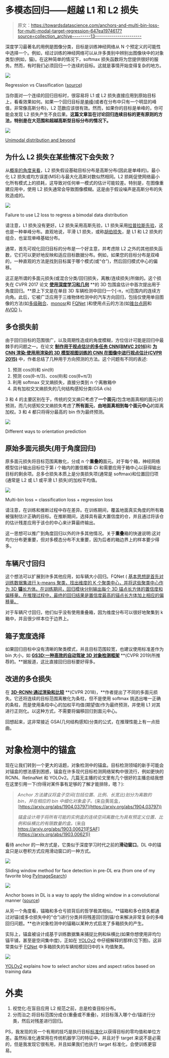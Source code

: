 # 多模态回归——超越 L1 和 L2 损失

> 原文：<https://towardsdatascience.com/anchors-and-multi-bin-loss-for-multi-modal-target-regression-647ea1974617?source=collection_archive---------13----------------------->

深度学习最著名的用例是图像分类，目标是训练神经网络从 N 个预定义的可能性中选择一个。例如，经过训练的神经网络可以从许多类别中辨别出图像块中的对象类型(例如，猫)。在这种简单的情况下，softmax 损失函数将为您提供很好的服务。然而，有时我们必须回归一个连续的目标。这就是事情开始变得复杂的地方。

![](img/8bcadef131b625a0951045ab0837d0f9.png)

Regression vs Classification ([source](https://medium.com/@ali_88273/regression-vs-classification-87c224350d69))

当你面对一个连续的回归目标时，很容易将 L1 或 L2 损失直接应用到原始目标上，看看效果如何。如果一个回归目标是[单峰](https://en.wikipedia.org/wiki/Unimodality)(或者在分布中只有一个明显的峰值，非常像高斯分布)，L2 范数应该很有效。然而，如果你的目标是单峰的，你可能会发现 L2 损失产生不良后果。**这篇文章旨在讨论回归连续目标的更有原则的方法，特别是在大范围和超越高斯型目标分布的情况下。**

![](img/b3b79e7f134d9eddeb3d9e94d8dfc9d8.png)

[Unimodal distribution and beyond](https://mathematica.stackexchange.com/questions/173275/a-simple-fast-way-to-estimate-distribution-modality)

## 为什么 L2 损失在某些情况下会失败？

从[概率的角度来看](https://wiseodd.github.io/techblog/2017/02/09/why-l2-blurry/)，L2 损失假设基础目标分布是高斯分布(因此是单峰的)。最小化 L2 损失或均方误差(MSE)与最大化高斯对数似然相同。L2 损耗促使网络最小化所有模式上的损耗，这导致对任何单一模式的估计可能较差。特别是，在图像重建应用中，使用 L2 损失通常会导致图像模糊。这是由于假设噪声是高斯分布的失败造成的。

![](img/b56666e50c5f8f20c0064f266982d135.png)

Failure to use L2 loss to regress a bimodal data distribution

请注意，L1 损失没有更好。L2 损失采用高斯先验，L1 损失采用[拉普拉斯先验](https://en.wikipedia.org/wiki/Laplace_distribution)，这也是一种单峰分布。直观地说，平滑 L1 损失，或称[胡伯损失](https://en.wikipedia.org/wiki/Huber_loss)，是 L1 和 L2 损失的组合，也呈现单峰基础分布。

通常，首先可视化回归目标的分布是一个好主意，并考虑除 L2 之外的其他损失函数，它们可以更好地反映和适应目标数据分布。例如，如果您的目标分布是双峰的，一种直观的方法是找到目标属于哪个模式(或“仓”)，然后回归模式中心的偏移。

这正是所谓的多面元损失(或混合分类/回归损失，离散/连续损失)所做的。这个损失在 CVPR 2017 论文 [**使用深度学习和几何**](https://arxiv.org/pdf/1612.00496.pdf) **的 3D 包围盒估计中首次提出用于角度回归。**原上下文是在单目 3D 车辆检测中回归一个[-π，π]范围内的连续方向角。此后，它被广泛应用于三维物体检测中的汽车方向回归，包括仅使用单目图像的方法(如[多级融合](http://openaccess.thecvf.com/content_cvpr_2018/html/Xu_Multi-Level_Fusion_Based_CVPR_2018_paper.html)、[monosr](http://openaccess.thecvf.com/content_CVPR_2019/papers/Ku_Monocular_3D_Object_Detection_Leveraging_Accurate_Proposals_and_Shape_Reconstruction_CVPR_2019_paper.pdf)和 [FQNet](https://arxiv.org/abs/1904.12681) )和使用点云的方法(如[锥台点网](http://openaccess.thecvf.com/content_cvpr_2018/papers/Qi_Frustum_PointNets_for_CVPR_2018_paper.pdf)和 [AVOD](https://ieeexplore.ieee.org/abstract/document/8594049) )。

## **多仓损失前**

由于回归目标的范围很广，以及周期性造成的角度模糊，方位估计可能是回归中最棘手的问题之一。在论文 [**制作用于视点估计的多任务 CNN(BMVC 2016)**](https://arxiv.org/abs/1609.03894)和 [**为 CNN 渲染:使用用渲染的 3D 模型视图训练的 CNN 在图像中进行视点估计(CVPR 2015)**](https://www.cv-foundation.org/openaccess/content_iccv_2015/papers/Su_Render_for_CNN_ICCV_2015_paper.pdf) 中，作者总结了几种用于方向预测的方法。这个问题有不同的表述:

1.  预测 cos(θ)和 sin(θ)
2.  预测 cos(θ-π/3)、cos(θ)和 cos(θ+π/3)
3.  利用 softmax 交叉熵损失，直接分类到 n 个离散箱中
4.  具有加权交叉熵损失的几何结构感知分类(GSA cls)

3 和 4 的主要区别在于，传统的交叉熵只考虑了**一个面元**(包含地面真相的面元)的预测，而几何感知交叉熵损失考虑了**所有面元**，**由地面真相到每个面元中心**的距离加权。3 和 4 都只将得分最高的 bin 作为最终预测。

![](img/d18ea86f7aae571167c6c9db79bc39ec.png)

Different ways to orientation prediction

## 原始多面元损失(用于角度回归)

原多面元损失将目标范围离散化，分成 n 个**重叠的**面元。对于每个箱，神经网络模型估计输出目标位于第 *i* 个箱内的置信概率 *Ci* 和需要应用于箱中心以获得输出目标的剩余项。总多仓损失本质上是分类损失项(通常是 softmax)和位置回归项(通常是 L2 或 L1 或平滑 L1 损失)的加权平均值。

![](img/4aa59a5a7391cbee2ef082cfb64fa4fb.png)

Multi-bin loss = classification loss + regression loss

请注意，在训练和推断过程中存在差异。在训练期间，覆盖地面真实角度的所有箱被强制估计正确的目标。在推断期间，选择具有最大置信度的仓，并且通过将该仓的估计残差应用于该仓的中心来计算最终输出。

这一思想可以推广到角度回归以外的许多其他情况。关于**重叠**箱的快速说明:这对均匀分布更重要，但对多模态分布不太重要，因为后者的箱边界上的样本要少得多。

## 车辆尺寸回归

这个想法可以扩展到许多其他应用，如车辆大小回归。FQNet ( [基本思想是首先对训练数据集进行 k-means 聚类，找出维度的 K 个聚类中心，并将这些聚类中心作为 3D **锚**长方体。在训练期间，回归模块分别输出每个 3D 锚点长方体的置信度和偏移量。在推理过程中，最终的回归结果是置信度最高的锚点长方体加上相应的偏移量。](https://arxiv.org/pdf/1904.12681.pdf)

对于车辆尺寸回归，他们似乎没有使用重叠箱，因为维度分布可以很好地聚集到 k 箱中，并且很少样本位于边界上。

## 箱子宽度选择

如果回归目标中没有清晰的聚类模式，并且目标范围较宽，也建议使用标准差作为 bin 大小，如 [**GS3D:一种高效的自动驾驶 3D 对象检测框架**](https://arxiv.org/abs/1903.10955) **(CVPR 2019)所推荐的。**据报道，这比直接回归目标要好得多。

## 改进的多仓损失

在 [**3D-RCNN:通过渲染和比较**](http://openaccess.thecvf.com/content_cvpr_2018/papers/Kundu_3D-RCNN_Instance-Level_3D_CVPR_2018_paper.pdf) **(CVPR 2018)，**作者提出了不同的多面元损失。它还将连续的目标范围离散化为条柱，但不是使用 softmax 挑选出唯一正确的条柱，而是使用条柱中心的加权平均值(期望值)作为最终预测，并使用 L1 对其进行正则化。以这种方式，不需要将偏移回归到面元中心。

回想起来，这非常接近 GSA(几何结构感知)分类的公式，在推理性能上有一点扭曲。

# 对象检测中的锚盒

现在让我们转到一个更大的话题，对象检测中的锚盒。目标检测领域的新手可能会对锚盒的想法感到困惑，锚盒在许多现代目标检测网络架构中很流行，例如更快的 RCNN、RetinaNet 和 YOLOv2。几篇无主播的论文里有几个很好的主播总结我想在这里引用一下(你得对某件事有足够的了解才能排除，嗯？):

> *Anchor 方法建议将盒子空间(包括位置、比例、长宽比)划分为离散的 bin，并在相应的 bin 中细化对象盒子。*(来自黄斑盒，[https://arxiv.org/abs/1904.03797](https://arxiv.org/abs/1904.03797))
> 
> *锚盒设计用于将所有可能的实例盒的连续空间离散化为具有预定义位置、比例和纵横比的有限数量的盒。*(来自 https://arxiv.org/abs/1903.00621[FSAF](https://arxiv.org/abs/1903.00621))

看待 anchor 的一种方式是，它类似于深度学习时代之前的**滑动窗口**。DL 中的锚盒只是以卷积方式应用滑动窗口的一种方式。

![](img/5d92bf9f15abe4b726b577260c0e34b1.png)

Sliding window method for face detection in pre-DL era (from one of my favorite blog [PyImageSearch](https://www.pyimagesearch.com/2015/03/23/sliding-windows-for-object-detection-with-python-and-opencv/))

![](img/87896b87773c922e7bf19acd5990d692.png)

Anchor boxes in DL is a way to apply the sliding window in a convolutional manner ([source](http://www.telesens.co/2018/03/11/object-detection-and-classification-using-r-cnns/))

从另一个角度看，锚箱和多仓亏损背后的哲学极其相似。**锚箱和多仓损失都通过对锚(或多仓损失中的“仓”)进行分类并将残差回归到锚/仓来解决非常复杂的多峰回归问题。**也许对象检测中的锚箱以某种方式启发了多箱损失的产生。

实际上，锚盒被设计成基于训练数据集来捕捉比例和纵横比(如果你想使用非均匀锚平铺，甚至是空间集中度)，正如在 [YOLOv2](https://arxiv.org/pdf/1612.08242.pdf) 中仔细解释的那样(见下图)。这非常类似于 [FQNet](https://arxiv.org/pdf/1904.12681.pdf) 中多箱损失的车辆规模回归中的 k 均值聚类。

![](img/05c1b1ce31ea773f458ad366454c5b6d.png)

[YOLOv2](https://arxiv.org/pdf/1612.08242.pdf) explains how to select anchor sizes and aspect ratios based on training data

# **外卖**

1.  视觉化:在盲目应用 L2 规范之前，总是检查目标分布。
2.  分而治之:将目标范围分成仓(重叠或不重叠)，对目标落入哪个仓/锚进行分类，然后对残差进行回归。

PS，我发现的另一个有用的技巧是执行目标[标准化](https://scikit-learn.org/stable/modules/preprocessing.html)以获得目标的零均值和单位方差。虽然标准化通常用在传统机器学习的特征中，并且对于 target 来说不是必需的，但是我发现它很有用，并且如果我们也执行 target 标准化，会使训练更容易。